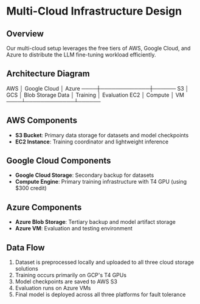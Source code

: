 # Multi-Cloud Infrastructure Design

## Overview
Our multi-cloud setup leverages the free tiers of AWS, Google Cloud, and Azure to distribute the LLM fine-tuning workload efficiently.

## Architecture Diagram
AWS │ Google Cloud │ Azure
────┼─────────────┼──────
S3 │ GCS │ Blob Storage
Data │ Training │ Evaluation
EC2 │ Compute │ VM
────┴─────────────┴──────


## AWS Components
- **S3 Bucket**: Primary data storage for datasets and model checkpoints
- **EC2 Instance**: Training coordinator and lightweight inference

## Google Cloud Components
- **Google Cloud Storage**: Secondary backup for datasets
- **Compute Engine**: Primary training infrastructure with T4 GPU (using $300 credit)

## Azure Components
- **Azure Blob Storage**: Tertiary backup and model artifact storage
- **Azure VM**: Evaluation and testing environment

## Data Flow
1. Dataset is preprocessed locally and uploaded to all three cloud storage solutions
2. Training occurs primarily on GCP's T4 GPUs
3. Model checkpoints are saved to AWS S3
4. Evaluation runs on Azure VMs
5. Final model is deployed across all three platforms for fault tolerance
